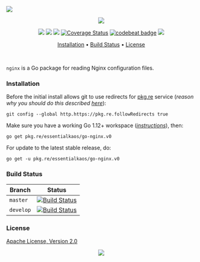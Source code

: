 <a href="#readme"><img src="https://gh.kaos.st/beta-alert.svg"/></a>

<p align="center"><a href="#readme"><img src="https://gh.kaos.st/go-nginx.svg"/></a></p>

<p align="center">
  <a href="https://pkg.go.dev/github.com/essentialkaos/go-nginx"><img src="https://pkg.go.dev/badge/github.com/essentialkaos/go-nginx"></a>
  <a href="https://goreportcard.com/report/github.com/essentialkaos/go-nginx"><img src="https://goreportcard.com/badge/github.com/essentialkaos/go-nginx"></a>
  <a href="https://travis-ci.com/essentialkaos/go-nginx"><img src="https://travis-ci.com/essentialkaos/go-nginx.svg"></a>
  <a href="https://coveralls.io/github/essentialkaos/go-nginx?branch=master"><img src="https://coveralls.io/repos/github/essentialkaos/go-nginx/badge.svg?branch=master" alt="Coverage Status" /></a>
  <a href="https://codebeat.co/projects/github-com-essentialkaos-go-nginx-master"><img alt="codebeat badge" src="https://codebeat.co/badges/7b8cb5a7-2b9d-426f-8637-4f2bd5644a4d" /></a>
  <a href="#license"><img src="https://gh.kaos.st/apache2.svg"></a>
</p>

<p align="center"><a href="#installation">Installation</a> • <a href="#build-status">Build Status</a> • <a href="#license">License</a></p>

<br/>

`nginx` is a Go package for reading Nginx configuration files.

### Installation

Before the initial install allows git to use redirects for [pkg.re](https://github.com/essentialkaos/pkgre) service (_reason why you should do this described [here](https://github.com/essentialkaos/pkgre#git-support)_):

```
git config --global http.https://pkg.re.followRedirects true
```

Make sure you have a working Go 1.12+ workspace (_[instructions](https://golang.org/doc/install)_), then:

```
go get pkg.re/essentialkaos/go-nginx.v0
```

For update to the latest stable release, do:

```
go get -u pkg.re/essentialkaos/go-nginx.v0
```

### Build Status

| Branch | Status |
|--------|--------|
| `master` | [![Build Status](https://travis-ci.com/essentialkaos/go-nginx.svg?branch=master)](https://travis-ci.com/essentialkaos/go-nginx) |
| `develop` | [![Build Status](https://travis-ci.com/essentialkaos/go-nginx.svg?branch=develop)](https://travis-ci.com/essentialkaos/go-nginx) |

### License

[Apache License, Version 2.0](https://www.apache.org/licenses/LICENSE-2.0)

<p align="center"><a href="https://essentialkaos.com"><img src="https://gh.kaos.st/ekgh.svg"/></a></p>
